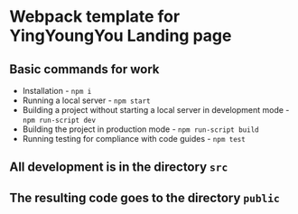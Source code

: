 # Webpack template for YingYoungYou Landing page
## Basic commands for work
* Installation - `npm i`
* Running a local server - `npm start`
* Building a project without starting a local server in development mode - `npm run-script dev`
* Building the project in production mode - `npm run-script build`
* Running testing for compliance with code guides - `npm test`
## All development is in the directory `src`
## The resulting code goes to the directory `public`
